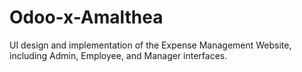 # Odoo-x-Amalthea
UI design and implementation of the Expense Management Website, including Admin, Employee, and Manager interfaces.
